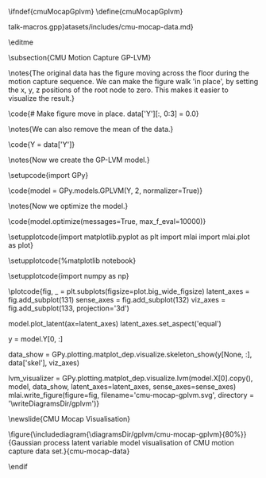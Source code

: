 \ifndef{cmuMocapGplvm}
\define{cmuMocapGplvm}

talk-macros.gpp}atasets/includes/cmu-mocap-data.md}

\editme

\subsection{CMU Motion Capture GP-LVM}

\notes{The original data has the figure moving across the floor during the motion capture sequence. We can make the figure walk 'in place', by setting the x, y, z positions of the root node to zero. This makes it easier to visualize the result.}

\code{# Make figure move in place.
data['Y'][:, 0:3] = 0.0}

\notes{We can also remove the mean of the data.}

\code{Y = data['Y']}

\notes{Now we create the GP-LVM model.}

\setupcode{import GPy}

\code{model = GPy.models.GPLVM(Y, 2, normalizer=True)}

\notes{Now we optimize the model.}

\code{model.optimize(messages=True, max_f_eval=10000)}

\setupplotcode{import matplotlib.pyplot as plt
import mlai
import mlai.plot as plot}

\setupplotcode{%matplotlib notebook}

\setupplotcode{import numpy as np}

\plotcode{fig, _ = plt.subplots(figsize=plot.big_wide_figsize)
latent_axes = fig.add_subplot(131)
sense_axes = fig.add_subplot(132)
viz_axes = fig.add_subplot(133, projection='3d')

model.plot_latent(ax=latent_axes)
latent_axes.set_aspect('equal')

y = model.Y[0, :]

data_show = GPy.plotting.matplot_dep.visualize.skeleton_show(y[None, :], data['skel'], viz_axes)

lvm_visualizer = GPy.plotting.matplot_dep.visualize.lvm(model.X[0].copy(), model, data_show, latent_axes=latent_axes, sense_axes=sense_axes)
mlai.write_figure(figure=fig,
                  filename='cmu-mocap-gplvm.svg', 
				  directory = '\writeDiagramsDir/gplvm')}


\newslide{CMU Mocap Visualisation}

\figure{\includediagram{\diagramsDir/gplvm/cmu-mocap-gplvm}{80%}}{Gaussian process latent variable model visualisation of CMU motion capture data set.}{cmu-mocap-data}


\endif
